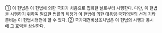 ① 이 헌법은 이 헌법에 의한 국회가 처음으로 집회한 날로부터 시행한다. 다만, 이 헌법을 시행하기 위하여 필요한 법률의 제정과 이 헌법에 의한 대통령·국회의원의 선거 기타 준비는 이 헌법시행전에 할 수 있다.
② 국가재건비상조치법은 이 헌법의 시행과 동시에 그 효력을 상실한다.
